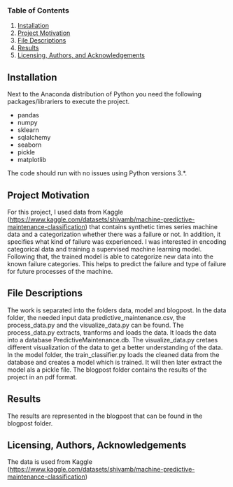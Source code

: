 
### Table of Contents

1. [Installation](#installation)
2. [Project Motivation](#motivation)
3. [File Descriptions](#files)
4. [Results](#results)
5. [Licensing, Authors, and Acknowledgements](#licensing)

## Installation <a name="installation"></a>

Next to the Anaconda distribution of Python you need the following packages/librariers to execute the project.
- pandas
- numpy
- sklearn
- sqlalchemy
- seaborn
- pickle
- matplotlib

The code should run with no issues using Python versions 3.*.

## Project Motivation<a name="motivation"></a>

For this project, I used data from Kaggle (https://www.kaggle.com/datasets/shivamb/machine-predictive-maintenance-classification) that contains synthetic times series machine data and a categorization whether there was a failure or not. In addition, it specifies what kind of failure was experienced. I was interested in encoding categorical data and training a supervised machine learning model. Following that, the trained model is able to categorize new data into the known failure categories. This helps to predict the failure and type of failure for future processes of the machine.

## File Descriptions <a name="files"></a>

The work is separated into the folders data, model and blogpost. 
In the data folder, the needed input data predictive_maintenance.csv, the process_data.py and the visualize_data.py can be found. The process_data.py extracts, tranforms and loads the data. It loads the data into a database PredictiveMaintenance.db. The visualize_data.py cretaes different visualization of the data to get a better understanding of the data.
In the model folder, the train_classifier.py loads the cleaned data from the database and creates a model which is trained. It will then later extract the model als a pickle file.
The blogpost folder contains the results of the project in an pdf format.

## Results<a name="results"></a>
The results are represented in the blogpost that can be found in the blogpost folder. 

## Licensing, Authors, Acknowledgements<a name="licensing"></a>

The data is used from Kaggle (https://www.kaggle.com/datasets/shivamb/machine-predictive-maintenance-classification)

